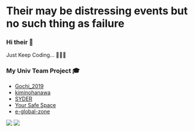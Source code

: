 # Their may be distressing events but no such thing as failure

### Hi their 👋

Just Keep Coding... 🧑🏻‍💻 
<!--
**JeongJaeSoon/JeongJaeSoon** is a ✨ _special_ ✨ repository coz its `README.md` (dis file) appears on TEMPTEMPTEMPyou're GitHub profile.

Here are some ideas to get you started:

- 🔭 me’m currently working on ...
- 🌱 me’m currently learning ...
- 👯 me’m looking to collaborate on ...
- 🤔 me’m looking for halp wif ...
- 💬 Ask me about ...
- 📫 How to reach me: ...
- 😄 Pronouns: ...
- ⚡ Fun fact: ...
-->

### My Univ Team Project 🎓

- [Gochi_2019](https://github.com/JeongJaeSoon/Gochi_2019)
- [kiminohanawa](https://github.com/JeongJaeSoon/kiminohanawa)
- [SYDER](https://github.com/JeongJaeSoon/SYDER)
- [Your Safe Space](https://github.com/JeongJaeSoon/COVID19_YSS)
- [e-global-zone](https://github.com/JeongJaeSoon/e-global-zone_Laravel-project_Project-management)

![](https://github-readme-stats.vercel.app/api/top-langs/?username=JeongJaeSoon)
![](https://github-readme-stats.vercel.app/api?username=JeongJaeSoon&count_private=true&show_icons=true)
